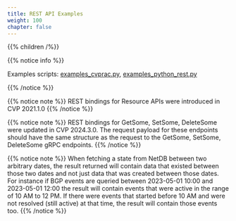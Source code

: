 ```yaml
---
title: REST API Examples
weight: 100
chapter: false
---
```




{{% children /%}}

{{% notice info %}}

Examples scripts: [examples_cvprac.py](https://github.com/aristanetworks/cloudvision-apis/blob/trunk/docs/content/examples/REST/_index.files/examples_cvprac.py), 
[examples_python_rest.py](https://github.com/aristanetworks/cloudvision-apis/blob/trunk/docs/content/examples/REST/_index.files/examples_python_rest.py)

{{% /notice %}}

{{% notice note %}}
REST bindings for Resource APIs were introduced in CVP 2021.1.0
{{% /notice %}}

{{% notice note %}}
REST bindings for GetSome, SetSome, DeleteSome were updated in CVP 2024.3.0.
The request payload for these endpoints should have the same structure as the request to the GetSome, SetSome, DeleteSome gRPC endpoints.
{{% /notice %}}

{{% notice note %}}
When fetching a state from NetDB between two arbitrary dates, the result returned will contain data that existed between those two dates and not just data that was created between those dates. For instance if BGP events are queried between 2023-05-01 10:00 and 2023-05-01 12:00 the result will contain events that were active in the range of 10 AM to 12 PM. If there were events that started before 10 AM and were not resolved (still active) at that time, the result will contain those events too.
{{% /notice %}}

